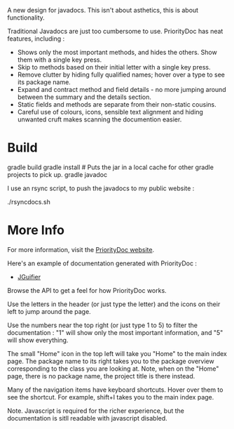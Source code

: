A new design for javadocs. This isn't about asthetics, this is about functionality.

Traditional Javadocs are just too cumbersome to use. PriorityDoc has neat features, including :

-  Shows only the most important methods, and hides the others. Show them with a single key press.
-  Skip to methods based on their initial letter with a single key press.
-  Remove clutter by hiding fully qualified names; hover over a type to see its package name.
-  Expand and contract method and field details - no more jumping around between the summary and the details section.
-  Static fields and methods are separate from their non-static cousins.
-  Careful use of colours, icons, sensible text alignment and hiding unwanted cruft makes scanning the documention easier.

Build
=====

gradle build
gradle install  # Puts the jar in a local cache for other gradle projects to pick up.
gradle javadoc

I use an rsync script, to push the javadocs to my public website :

./rsyncdocs.sh

More Info
=========

For more information, visit the [PriorityDoc website](http://giddyserv/iwiki/view/software/PriorityDoc).

Here's an example of documentation generated with PriorityDoc :

* [JGuifier](http://nickthecoder.co.uk/public/jguifier/docs/javadoc/)

Browse the API to get a feel for how PriorityDoc works.

Use the letters in the header (or just type the letter) and the icons on their left to jump around the page.

Use the numbers near the top right (or just type 1 to 5) to filter the documentation :
"1" will show only the most important information, and "5" will show everything.

The small "Home" icon in the top left will take you "Home" to the main index page.
The package name to its right takes you to the package overview corresponding to the class you are looking at.
Note, when on the "Home" page, there is no package name, the project title is there instead.

Many of the navigation items have keyboard shortcuts. Hover over them to see the shortcut. For example, shift+I
takes you to the main index page.

Note. Javascript is required for the richer experience, but the documentation is sitll readable with
javascript disabled.
